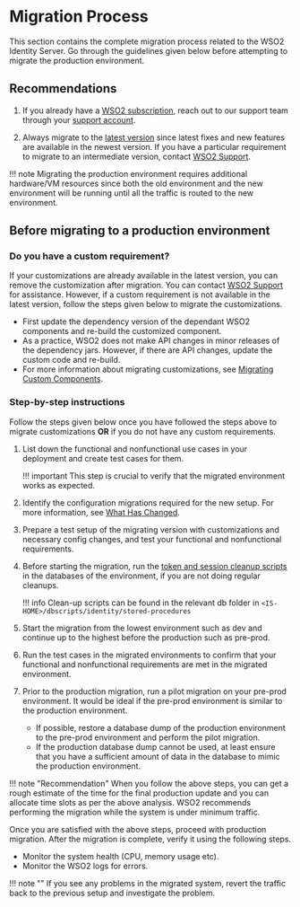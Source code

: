 # Migration Process

This section contains the complete migration process related to the WSO2 Identity Server.
Go through the guidelines given below before attempting to migrate the production environment.

## Recommendations

1.  If you already have a [WSO2 subscription](https://wso2.com/subscription), reach out to our support team through 
your [support account](https://support.wso2.com/jira/secure/Dashboard.jspa).

2.  Always migrate to the [latest version](https://wso2.com/identity-and-access-management) 
    since latest fixes and new features are available in the newest version. If you have a particular 
    requirement to migrate to an intermediate version, contact 
    [WSO2 Support](https://support.wso2.com/jira/secure/Dashboard.jspa).

!!! note
    Migrating the production environment requires additional hardware/VM resources since both the old 
    environment and the new environment will be running until all the traffic is routed to the new 
    environment.


## Before migrating to a production environment

### Do you have a custom requirement?
    
If your customizations are already available in the latest version, you can remove the 
customization after migration. You can contact [WSO2 Support](https://support.wso2.com/jira/secure/Dashboard.jspa) for assistance. 
However, if a custom requirement is not available in the latest version, follow the steps given below to migrate the customizations.

- First update the dependency version of the 
dependant WSO2 components and re-build the customized component.
- As a practice, WSO2 does not make API changes in minor releases of the dependency jars. However, if 
there are API changes, update the custom code and re-build.
-  For more information about migrating customizations, see [Migrating Custom Components](../migration-guide/#migrating-custom-components).
                        
###  Step-by-step instructions 

Follow the steps given below once you have followed the steps above to migrate customizations **OR** if you do not have any custom requirements. 

1.  List down the functional and nonfunctional use cases in your deployment and create test cases for them. 
    
    !!! important
        This step is crucial to verify that the migrated environment works as expected.     

2.  Identify the configuration migrations required for the new setup. For more information, see [What Has Changed](../../setup/migrating-what-has-changed).
        
3.  Prepare a test setup of the migrating version with customizations and necessary config changes, and 
test your functional and nonfunctional requirements.

4.  Before starting the migration, run the [token and session 
cleanup scripts](../../setup/removing-unused-tokens-from-the-database#using-stored-procedures-for-token-cleanup)
 in the databases of the environment, if you are not doing regular cleanups.
    
    !!! info
        Clean-up scripts can be found in the relevant db folder in `<IS-HOME>/dbscripts/identity/stored-procedures`
        
5.  Start the migration from the lowest environment such as dev and continue up to the highest before the production 
such as pre-prod. 

6.  Run the test cases in the migrated environments to confirm that your functional and nonfunctional 
requirements are met in the migrated environment.

7. Prior to the production migration, run a pilot migration on your pre-prod environment. It would be 
ideal if the pre-prod environment is similar to the production environment.
    +   If possible, restore a database dump of the production environment to the pre-prod environment and 
    perform the pilot migration.
    +   If the production database dump cannot be used, at least ensure that you have a sufficient amount 
    of data in the database to mimic the production environment.
    
!!! note "Recommendation"
    When you follow the above steps, you can get a rough estimate of the time for the final 
    production update and you can allocate time slots as per the above analysis. WSO2 recommends performing the 
    migration while the system is under minimum traffic. 
    
Once you are satisfied with the above steps, proceed with production migration. After the migration is complete, 
verify it using the following steps.
    
+  Monitor the system health (CPU, memory usage etc).
+  Monitor the WSO2 logs for errors.

!!! note ""
    If you see any problems in the migrated system, revert the traffic back to the previous setup and investigate the problem.



